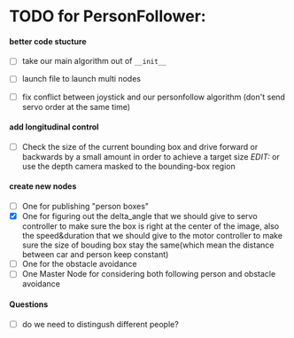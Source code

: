# TODO for PersonFollower:

#### better code stucture 

- [ ] take our main algorithm out of ```__init__``` 
- [ ] launch file to launch multi nodes
- [ ] fix conflict between joystick and our personfollow algorithm (don't send servo order at the same time)


#### add longitudinal control

- [ ] Check the size of the current bounding box and drive forward or backwards by a small amount in order to achieve a target size *EDIT:* or use the depth camera masked to the bounding-box region

#### create new nodes

- [ ] One for publishing "person boxes"
- [x] One for figuring out the delta_angle that we should give to servo controller to make sure the box is right at the center of the image, also the speed&duration that we should give to the motor controller to make sure the size of bouding box stay the same(which mean the distance between car and person keep constant)
- [ ] One for the obstacle avoidance 
- [ ] One Master Node for considering both following person and obstacle avoidance

#### Questions

- [ ] do we need to distingush different people?
